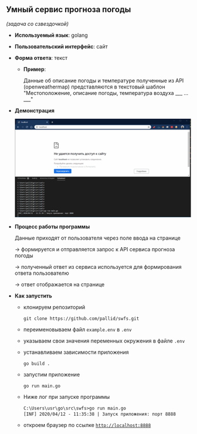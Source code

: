 ## Умный сервис прогноза погоды 

*(задача со сзвездочкой)*

- **Используемый язык**: golang
- **Пользовательский интерфейс**: сайт
- **Форма ответа**: текст
    - **Пример**:

        Данные об описание погоды и температуре полученные из API (openweathermap) представляются в текстовый шаблон "Местоположение, описание погоды, температура воздуха ___ ... ___"

- **Демонстрация**

    ![screencast](screencast.gif)

- **Процесс работы программы**

     Данные приходят от пользователя через поле ввода на странице

    → формируется и отправляется запрос к API сервиса прогноза погоды

    → полученный ответ из сервиса используется для формирования ответа пользователю

    → ответ отображается на странице

- **Как запустить**
 
     - клонируем репозиторий 

        ```
        git clone https://github.com/pallid/swfs.git
        ```

    - переименовываем файл `example.env` в `.env`
    - указываем свои значения переменных окружения в файле `.env`
    - устанавливаем зависимости приложения 
        ```
        go build .
        ```
    - запустим приложение
        ```
        go run main.go
        ```
    - Ниже лог при запуске программы

        ```
        C:\Users\usr\go\src\swfs>go run main.go
        [INF] 2020/04/12 - 11:35:38 | Запуск приложения: порт 8888
        ```    
    - откроем браузер по ссылке [`http://localhost:8888`](http://localhost:8888) 
